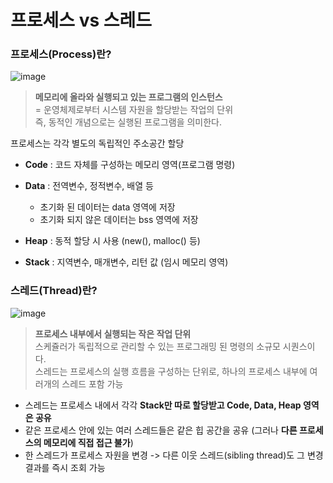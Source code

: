 # 프로세스 vs 스레드
### 프로세스(Process)란?
![image](https://github.com/miraexhoi/study/assets/109408165/aa83fb5b-e254-4965-992c-89cf6a5b3c31)

> **메모리에 올라와 실행되고 있는 프로그램의 인스턴스**  
  = 운영체제로부터 시스템 자원을 할당받는 작업의 단위  
  즉, 동적인 개념으로는 실행된 프로그램을 의미한다.



프로세스는 각각 별도의 독립적인 주소공간 할당

- **Code** : 코드 자체를 구성하는 메모리 영역(프로그램 명령)

- **Data** : 전역변수, 정적변수, 배열 등
  - 초기화 된 데이터는 data 영역에 저장
  - 초기화 되지 않은 데이터는 bss 영역에 저장
- **Heap** : 동적 할당 시 사용 (new(), malloc() 등)

- **Stack** : 지역변수, 매개변수, 리턴 값 (임시 메모리 영역)

### 스레드(Thread)란?
![image](https://github.com/miraexhoi/study/assets/109408165/e6f9be69-1427-4431-9ea1-d8d3bf566f96)

> **프로세스 내부에서 실행되는 작은 작업 단위**  
  스케쥴러가 독립적으로 관리할 수 있는 프로그래밍 된 명령의 소규모 시퀀스이다.  
  스레드는 프로세스의 실행 흐름을 구성하는 단위로, 하나의 프로세스 내부에 여러개의 스레드 포함 가능

- 스레드는 프로세스 내에서 각각 **Stack만 따로 할당받고 Code, Data, Heap 영역은 공유**
- 같은 프로세스 안에 있는 여러 스레드들은 같은 힙 공간을 공유 (그러나 **다른 프로세스의 메모리에 직접 접근 불가**)  
- 한 스레드가 프로세스 자원을 변경 -> 다른 이웃 스레드(sibling thread)도 그 변경 결과를 즉시 조회 가능
